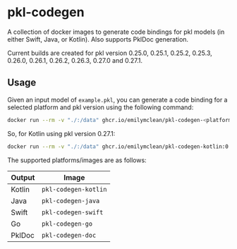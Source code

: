 # pkl-codegen
A collection of docker images to generate code bindings for pkl models (in either Swift, Java, or Kotlin). Also supports PklDoc generation.

Current builds are created for pkl version 0.25.0, 0.25.1, 0.25.2, 0.25.3, 0.26.0, 0.26.1, 0.26.2, 0.26.3, 0.27.0 and 0.27.1.

## Usage
Given an input model of `example.pkl`, you can generate a code binding for a selected platform and pkl version using the following command:

```sh
docker run --rm -v "./:/data" ghcr.io/emilymclean/pkl-codegen-<platform>:<version> /data/example.pkl -o /data/java
```

So, for Kotlin using pkl version 0.27.1:

```sh
docker run --rm -v "./:/data" ghcr.io/emilymclean/pkl-codegen-kotlin:0.27.1 /data/example.pkl -o /data/java
```

The supported platforms/images are as follows:

| Output 	| Image                	|
|--------	|----------------------	|
| Kotlin 	| `pkl-codegen-kotlin` 	|
| Java   	| `pkl-codegen-java`   	|
| Swift  	| `pkl-codegen-swift`  	|
| Go      	| `pkl-codegen-go`  	|
| PklDoc 	| `pkl-codegen-doc`    	|
